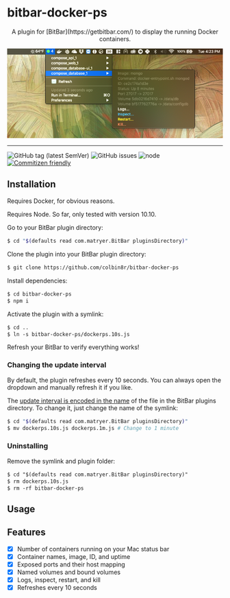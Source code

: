 # bitbar-docker-ps

<p align="center">
A plugin for [BitBar](https://getbitbar.com/) to display the running Docker containers.

![Screenshot of BitBar](/screenshot.png?raw=true "BitBar with bitbar-docker-ps")
</p>

---

![GitHub tag (latest SemVer)](https://img.shields.io/github/tag/colbin8r/bitbar-docker-ps.svg)
![GitHub issues](https://img.shields.io/github/issues/colbin8r/bitbar-docker-ps.svg)
![node](https://img.shields.io/node/v/bitbar-docker-ps.svg)
[![Commitizen friendly](https://img.shields.io/badge/commitizen-friendly-brightgreen.svg)](http://commitizen.github.io/cz-cli/)



## Installation

Requires Docker, for obvious reasons.

Requires Node. So far, only tested with version 10.10.

Go to your BitBar plugin directory:
```sh
$ cd "$(defaults read com.matryer.BitBar pluginsDirectory)"
```

Clone the plugin into your BitBar plugin directory:
```sh
$ git clone https://github.com/colbin8r/bitbar-docker-ps
```

Install dependencies:
```sh
$ cd bitbar-docker-ps
$ npm i
```

Activate the plugin with a symlink:
```
$ cd ..
$ ln -s bitbar-docker-ps/dockerps.10s.js
```

Refresh your BitBar to verify everything works!

### Changing the update interval

By default, the plugin refreshes every 10 seconds. You can always open the dropdown and manually refresh it if you like.

The [update interval is encoded in the name](https://github.com/matryer/bitbar#configure-the-refresh-time) of the file in the BitBar plugins directory. To change it, just change the name of the symlink:

```sh
$ cd "$(defaults read com.matryer.BitBar pluginsDirectory)"
$ mv dockerps.10s.js dockerps.1m.js # Change to 1 minute
```

### Uninstalling

Remove the symlink and plugin folder:
```
$ cd "$(defaults read com.matryer.BitBar pluginsDirectory)"
$ rm dockerps.10s.js
$ rm -rf bitbar-docker-ps
```

## Usage

## Features

- [X] Number of containers running on your Mac status bar
- [X] Container names, image, ID, and uptime
- [X] Exposed ports and their host mapping
- [X] Named volumes and bound volumes
- [X] Logs, inspect, restart, and kill
- [X] Refreshes every 10 seconds
